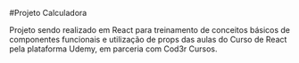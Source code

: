 #Projeto Calculadora

Projeto sendo realizado em React para treinamento de conceitos básicos de componentes funcionais e utilização de props das aulas do Curso de React pela plataforma Udemy, em parceria com Cod3r Cursos.
